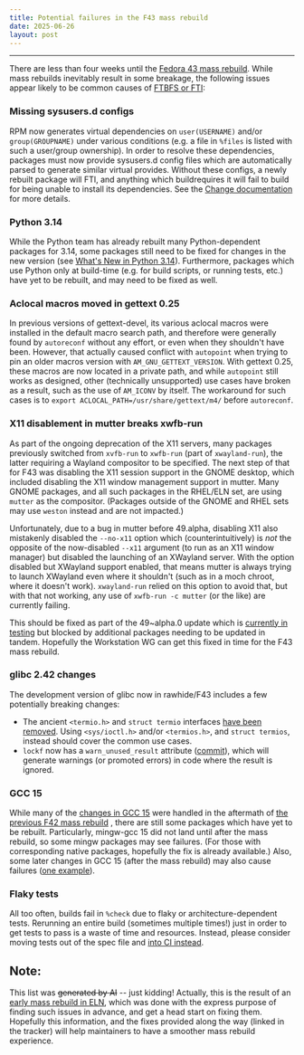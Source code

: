 ```yaml
---
title: Potential failures in the F43 mass rebuild
date: 2025-06-26
layout: post
---
```

---
There are less than four weeks until the [Fedora 43 mass rebuild](https://fedorapeople.org/groups/schedule/f-42/f-43-key-tasks.html).
While mass rebuilds inevitably result in some breakage, the following issues appear likely to be common causes of 
[FTBFS or FTI](https://docs.fedoraproject.org/en-US/fesco/Fails_to_build_from_source_Fails_to_install/#_glossary):

### Missing sysusers.d configs

RPM now generates virtual dependencies on `user(USERNAME)` and/or `group(GROUPNAME)` under various conditions (e.g. a file in `%files` is listed with such a user/group ownership).
In order to resolve these dependencies, packages must now provide sysusers.d config files which are automatically parsed to generate similar virtual provides.
Without these configs, a newly rebuilt package will FTI, and anything which buildrequires it will fail to build for being unable to install its dependencies.
See the [Change documentation](https://fedoraproject.org/wiki/Changes/RPMSuportForSystemdSysusers) for more details.

### Python 3.14

While the Python team has already rebuilt many Python-dependent packages for 3.14, some packages still need to be fixed for changes in the new version 
(see [What's New in Python 3.14](https://docs.python.org/3.14/whatsnew/3.14.html)).
Furthermore, packages which use Python only at build-time (e.g. for build scripts, or running tests, etc.) have yet to be rebuilt, and may need to be fixed as well.

### Aclocal macros moved in gettext 0.25

In previous versions of gettext-devel, its various aclocal macros were installed in the default macro search path, and therefore were generally found by `autoreconf` without any effort, or even when they shouldn't have been.
However, that actually caused conflict with `autopoint` when trying to pin an older macros version with `AM_GNU_GETTEXT_VERSION`.
With gettext 0.25, these macros are now located in a private path, and while `autopoint` still works as designed, other (technically unsupported) use cases have broken as a result, such as the use of `AM_ICONV` by itself.
The workaround for such cases is to `export ACLOCAL_PATH=/usr/share/gettext/m4/` before `autoreconf`.

### X11 disablement in mutter breaks xwfb-run

As part of the ongoing deprecation of the X11 servers, many packages previously switched from `xvfb-run` to `xwfb-run` (part of `xwayland-run`), the latter requiring a Wayland compositor to be specified.
The next step of that for F43 was disabling the X11 session support in the GNOME desktop, which included disabling the X11 window management support in mutter.
Many GNOME packages, and all such packages in the RHEL/ELN set, are using `mutter` as the compositor. 
(Packages outside of the GNOME and RHEL sets may use `weston` instead and are not impacted.)

Unfortunately, due to a bug in mutter before 49.alpha, disabling X11 also mistakenly disabled the `--no-x11` option which (counterintuitively) is *not* the opposite of the now-disabled `--x11` argument (to run as an X11 window manager) but disabled the launching of an XWayland server.
With the option disabled but XWayland support enabled, that means mutter is always trying to launch XWayland even where it shouldn't (such as in a moch chroot, where it doesn't work).
`xwayland-run` relied on this option to avoid that, but with that not working, any use of `xwfb-run -c mutter` (or the like) are currently failing.

This should be fixed as part of the 49~alpha.0 update which is [currently in testing](https://bodhi.fedoraproject.org/updates/FEDORA-2025-b79b32194c) but blocked by additional packages needing to be updated in tandem.
Hopefully the Workstation WG can get this fixed in time for the F43 mass rebuild.

### glibc 2.42 changes

The development version of glibc now in rawhide/F43 includes a few potentially breaking changes:

* The ancient `<termio.h>` and `struct termio` interfaces [have been removed](https://sourceware.org/git/?p=glibc.git;a=commitdiff;h=e04afb71771710cdc6025fe95908f5f17de7b72d). Using `<sys/ioctl.h>` and/or `<termios.h>`, and `struct termios`, instead should cover the common use cases.
* `lockf` now has a `warn_unused_result` attribute ([commit](https://sourceware.org/git/?p=glibc.git;a=commitdiff;h=f3c82fc1b41261f582f5f9fa12f74af9bcbc88f9)), which will generate warnings (or promoted errors) in code where the result is ignored.

### GCC 15

While many of the [changes in GCC 15](https://gcc.gnu.org/gcc-15/changes.html) were handled in the aftermath of [the previous F42 mass rebuild](https://yselkowitz.github.io/blog/2024/12/05/f42-mass-rebuild.html) , there are still some packages which have yet to be rebuilt.
Particularly, mingw-gcc 15 did not land until after the mass rebuild, so some mingw packages may see failures. (For those with corresponding native packages, hopefully the fix is already available.)
Also, some later changes in GCC 15 (after the mass rebuild) may also cause failures ([one example](https://github.com/openucx/ucx/issues/10663)).

### Flaky tests

All too often, builds fail in `%check` due to flaky or architecture-dependent tests.  Rerunning an entire build (sometimes multiple times!) just in order to get tests to pass is a waste of time and resources.
Instead, please consider moving tests out of the spec file and [into CI instead](https://docs.fedoraproject.org/en-US/ci/).

## Note:

This list was ~~generated by AI~~ -- just kidding!
Actually, this is the result of an [early mass rebuild in ELN](https://github.com/fedora-eln/eln/issues/258), which was done with the express purpose of finding such issues in advance, and get a head start on fixing them.
Hopefully this information, and the fixes provided along the way (linked in the tracker) will help maintainers to have a smoother mass rebuild experience.

